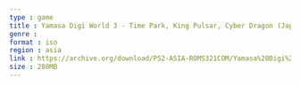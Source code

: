 ```yaml
---
type : game
title : Yamasa Digi World 3 - Time Park, King Pulsar, Cyber Dragon (Japan)
genre : 
format : iso
region : asia
link : https://archive.org/download/PS2-ASIA-ROMS321COM/Yamasa%20Digi%20World%203%20-%20Time%20Park%2C%20King%20Pulsar%2C%20Cyber%20Dragon%20%28Japan%29.7z
size : 280MB
---
```

